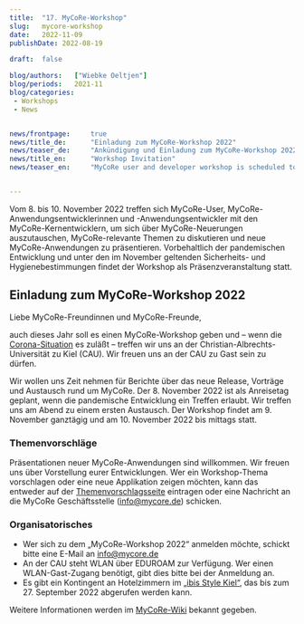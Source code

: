 ```yaml
---
title:  "17. MyCoRe-Workshop"
slug: 	mycore-workshop
date:   2022-11-09
publishDate: 2022-08-19

draft: 	false

blog/authors: 	["Wiebke Oeltjen"]
blog/periods: 	2021-11
blog/categories:
 - Workshops
 - News


news/frontpage: 	true
news/title_de: 		"Einladung zum MyCoRe-Workshop 2022"
news/teaser_de: 	"Ankündigung und Einladung zum MyCoRe-Workshop 2022. Wir treffen uns im November voraussichtlich in Kiel."
news/title_en: 		"Workshop Invitation"
news/teaser_en:	 	"MyCoRe user and developer workshop is scheduled to take place at 9th and 10th of November 2022 in Kiel."


---
```

<p>
  Vom 8. bis 10. November 2022 treffen sich MyCoRe-User, MyCoRe-Anwendungsentwicklerinnen und -Anwendungsentwickler mit den MyCoRe-Kernentwicklern, um sich über MyCoRe-Neuerungen auszutauschen, MyCoRe-relevante Themen zu diskutieren und neue MyCoRe-Anwendungen zu präsentieren. Vorbehaltlich der pandemischen Entwicklung und unter den im November geltenden Sicherheits- und Hygienebestimmungen findet der Workshop als Präsenzveranstaltung statt.  
</p>

<!--more--> 
<div>
  <h2>Einladung zum MyCoRe-Workshop 2022</h2>
  <p>
  Liebe MyCoRe-Freundinnen und MyCoRe-Freunde,  
  
  auch dieses Jahr soll es einen MyCoRe-Workshop geben und – wenn die <a href="https://www.uni-kiel.de/de/coronavirus#">Corona-Situation</a> es zuläßt – treffen wir uns an der Christian-Albrechts-Universität zu Kiel (CAU). Wir freuen uns an der CAU zu Gast sein zu dürfen.
  
  Wir wollen uns Zeit nehmen für Berichte über das neue Release, Vorträge und Austausch rund um MyCoRe. Der 8. November 2022 ist als Anreisetag geplant, wenn die pandemische Entwicklung ein Treffen erlaubt. Wir treffen uns am Abend zu einem ersten Austausch. Der Workshop findet am 9. November ganztägig und am 10. November 2022 bis mittags statt. 
  </p>
  <h3>Themenvorschläge</h3>
  Präsentationen neuer MyCoRe-Anwendungen sind willkommen. Wir freuen uns über Vorstellung eurer Entwicklungen.   
  Wer ein Workshop-Thema vorschlagen oder eine neue Applikation zeigen möchten, kann das entweder auf der  <a href="https://cmswiki.rrz.uni-hamburg.de/hummel/MyCoRe/Organisation/ThemenVorschlag" alt="Link zur Wiki-Seite">Themenvorschlagsseite</a> eintragen oder eine Nachricht an die MyCoRe Geschäftsstelle (<a href="mailto:info@mycore.de?subject=Mein%20Beitrag%20zum%20MyCoRe-Workshop%202022">info@mycore.de</a>) schicken. 
  <h3>Organisatorisches</h3>
  <p>
  <ul>
    <li>Wer sich zu dem „MyCoRe-Workshop 2022“ anmelden möchte, schickt bitte eine E-Mail an <a href="mailto:info@mycore.de?subject=Anmeldung%20zum%20MyCoRe-Workshop%202022">info@mycore.de</a><br /></li>
    <li>An der CAU steht WLAN über EDUROAM zur Verfügung. Wer einen WLAN-Gast-Zugang benötigt, gibt dies bitte bei der Anmeldung an. </li>
    <li>  Es gibt ein Kontingent an Hotelzimmern im <a href="https://cmswiki.rrz.uni-hamburg.de/hummel/MyCoRe/Organisation/AnwenderWorkshop2022/OrgaKiel#Hotelempfehlung" alt="Link zur Hotelempfehlung im MyCoRe-Wiki">„ibis Style Kiel“</a>, das bis zum 27. September 2022 abgerufen werden kann. </li>
  </ul>
  Weitere Informationen werden im <a href="https://cmswiki.rrz.uni-hamburg.de/hummel/MyCoRe/Organisation/AnwenderWorkshop2022/OrgaKiel">MyCoRe-Wiki</a> bekannt gegeben.
<br />

  </p>
</div>
